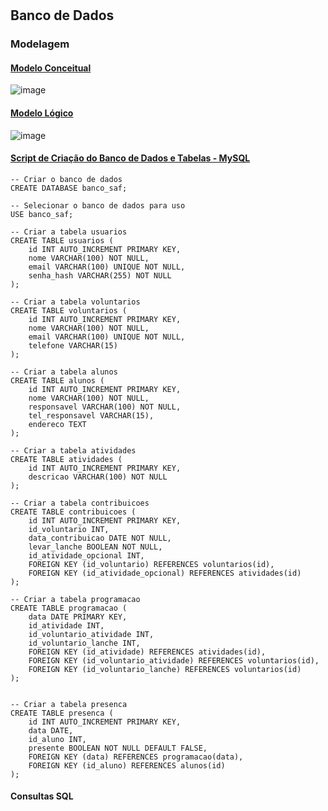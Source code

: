 #

## Banco de Dados
### Modelagem
#### [Modelo Conceitual](https://app.brmodeloweb.com/#!/publicview/66be4027a66393af24a5e53b)

![image](https://github.com/user-attachments/assets/6daa5be5-bc6e-48e6-a529-67255556db9a)


#### [Modelo Lógico](https://app.brmodeloweb.com/#!/publicview/66be4273a66393af24a5e70d)

![image](https://github.com/user-attachments/assets/81c69a32-1f2d-42ae-9c1d-c9f7e61ff9f4)

#### [Script de Criação do Banco de Dados e Tabelas - MySQL](https://github.com/alcangio/SAF/blob/main/banco_saf.sql)
```
-- Criar o banco de dados
CREATE DATABASE banco_saf;

-- Selecionar o banco de dados para uso
USE banco_saf;

-- Criar a tabela usuarios
CREATE TABLE usuarios (
    id INT AUTO_INCREMENT PRIMARY KEY,
    nome VARCHAR(100) NOT NULL,
    email VARCHAR(100) UNIQUE NOT NULL,
    senha_hash VARCHAR(255) NOT NULL
);

-- Criar a tabela voluntarios
CREATE TABLE voluntarios (
    id INT AUTO_INCREMENT PRIMARY KEY,
    nome VARCHAR(100) NOT NULL,
    email VARCHAR(100) UNIQUE NOT NULL,
    telefone VARCHAR(15)
);

-- Criar a tabela alunos
CREATE TABLE alunos (
    id INT AUTO_INCREMENT PRIMARY KEY,
    nome VARCHAR(100) NOT NULL,
    responsavel VARCHAR(100) NOT NULL,
    tel_responsavel VARCHAR(15),
    endereco TEXT
);

-- Criar a tabela atividades
CREATE TABLE atividades (
    id INT AUTO_INCREMENT PRIMARY KEY,
    descricao VARCHAR(100) NOT NULL
);

-- Criar a tabela contribuicoes
CREATE TABLE contribuicoes (
    id INT AUTO_INCREMENT PRIMARY KEY,
    id_voluntario INT,
    data_contribuicao DATE NOT NULL,
    levar_lanche BOOLEAN NOT NULL,
    id_atividade_opcional INT,
    FOREIGN KEY (id_voluntario) REFERENCES voluntarios(id),
    FOREIGN KEY (id_atividade_opcional) REFERENCES atividades(id)
);

-- Criar a tabela programacao
CREATE TABLE programacao (
    data DATE PRIMARY KEY,
    id_atividade INT,
    id_voluntario_atividade INT,
    id_voluntario_lanche INT,
    FOREIGN KEY (id_atividade) REFERENCES atividades(id),
    FOREIGN KEY (id_voluntario_atividade) REFERENCES voluntarios(id),
    FOREIGN KEY (id_voluntario_lanche) REFERENCES voluntarios(id)
);


-- Criar a tabela presenca
CREATE TABLE presenca (
    id INT AUTO_INCREMENT PRIMARY KEY,
    data DATE,
    id_aluno INT,
    presente BOOLEAN NOT NULL DEFAULT FALSE,
    FOREIGN KEY (data) REFERENCES programacao(data),
    FOREIGN KEY (id_aluno) REFERENCES alunos(id)
);

```
#### Consultas SQL
